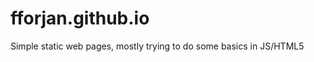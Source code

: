 fforjan.github.io
=================

Simple static web pages, mostly trying to do some basics in JS/HTML5
